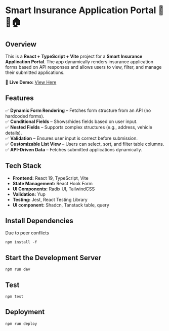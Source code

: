 # Smart Insurance Application Portal 🏥🚗🏠

## **Overview**

This is a **React + TypeScript + Vite** project for a **Smart Insurance Application Portal**. The app dynamically renders insurance application forms based on API responses and allows users to view, filter, and manage their submitted applications.

🔗 **Live Demo:** [View Here](https://moodizone.github.io/devotel-a/)

## **Features**

✅ **Dynamic Form Rendering** – Fetches form structure from an API (no hardcoded forms).  
✅ **Conditional Fields** – Shows/hides fields based on user input.  
✅ **Nested Fields** – Supports complex structures (e.g., address, vehicle details).  
✅ **Validation** – Ensures user input is correct before submission.  
✅ **Customizable List View** – Users can select, sort, and filter table columns.  
✅ **API-Driven Data** – Fetches submitted applications dynamically.

## **Tech Stack**

- **Frontend:** React 19, TypeScript, Vite
- **State Management:** React Hook Form
- **UI Components:** Radix UI, TailwindCSS
- **Validation:** Yup
- **Testing:** Jest, React Testing Library
- **UI component:** Shadcn, Tanstack table, query

## **Install Dependencies**

Due to peer conflicts

```
npm install -f
```

## **Start the Development Server**

```
npm run dev
```

## **Test**

```
npm test
```

## **Deployment**

```
npm run deploy
```
